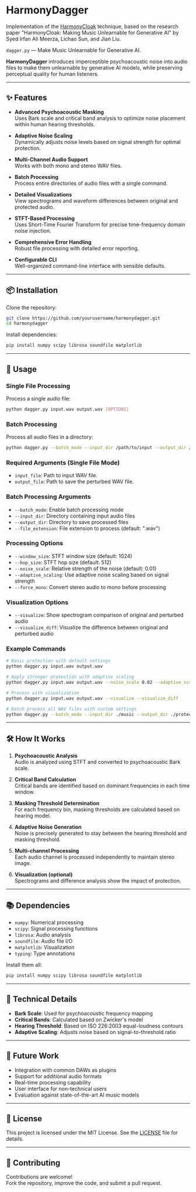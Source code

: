 # HarmonyDagger

Implementation of the [HarmonyCloak](https://mosis.eecs.utk.edu/harmonycloak.html) technique, based on the research paper "HarmonyCloak: Making Music Unlearnable for Generative AI" by Syed Irfan Ali Meerza, Lichao Sun, and Jian Liu.

`dagger.py` — Make Music Unlearnable for Generative AI.

**HarmonyDagger** introduces imperceptible psychoacoustic noise into audio files to make them unlearnable by generative AI models, while preserving perceptual quality for human listeners.

---

## ✨ Features

- **Advanced Psychoacoustic Masking**  
  Uses Bark scale and critical band analysis to optimize noise placement within human hearing thresholds.

- **Adaptive Noise Scaling**  
  Dynamically adjusts noise levels based on signal strength for optimal protection.

- **Multi-Channel Audio Support**  
  Works with both mono and stereo WAV files.

- **Batch Processing**  
  Process entire directories of audio files with a single command.

- **Detailed Visualizations**  
  View spectrograms and waveform differences between original and protected audio.

- **STFT-Based Processing**  
  Uses Short-Time Fourier Transform for precise time-frequency domain noise injection.

- **Comprehensive Error Handling**  
  Robust file processing with detailed error reporting.

- **Configurable CLI**  
  Well-organized command-line interface with sensible defaults.

---

## 📦 Installation

Clone the repository:

```bash
git clone https://github.com/yourusername/harmonydagger.git
cd harmonydagger
```

Install dependencies:

```bash
pip install numpy scipy librosa soundfile matplotlib
```

---

## 🚀 Usage

### Single File Processing

Process a single audio file:

```bash
python dagger.py input.wav output.wav [OPTIONS]
```

### Batch Processing

Process all audio files in a directory:

```bash
python dagger.py --batch_mode --input_dir /path/to/input --output_dir /path/to/output [OPTIONS]
```

### Required Arguments (Single File Mode)

- `input_file`: Path to input WAV file.
- `output_file`: Path to save the perturbed WAV file.

### Batch Processing Arguments

- `--batch_mode`: Enable batch processing mode
- `--input_dir`: Directory containing input audio files
- `--output_dir`: Directory to save processed files
- `--file_extension`: File extension to process (default: ".wav")

### Processing Options

- `--window_size`: STFT window size (default: 1024)
- `--hop_size`: STFT hop size (default: 512)
- `--noise_scale`: Relative strength of the noise (default: 0.01)
- `--adaptive_scaling`: Use adaptive noise scaling based on signal strength
- `--force_mono`: Convert stereo audio to mono before processing

### Visualization Options

- `--visualize`: Show spectrogram comparison of original and perturbed audio
- `--visualize_diff`: Visualize the difference between original and perturbed audio

### Example Commands

```bash
# Basic protection with default settings
python dagger.py input.wav output.wav

# Apply stronger protection with adaptive scaling
python dagger.py input.wav output.wav --noise_scale 0.02 --adaptive_scaling

# Process with visualization
python dagger.py input.wav output.wav --visualize --visualize_diff

# Batch process all WAV files with custom settings
python dagger.py --batch_mode --input_dir ./music --output_dir ./protected --noise_scale 0.015 --adaptive_scaling
```

---

## 🛠 How It Works

1. **Psychoacoustic Analysis**  
   Audio is analyzed using STFT and converted to psychoacoustic Bark scale.

2. **Critical Band Calculation**  
   Critical bands are identified based on dominant frequencies in each time window.

3. **Masking Threshold Determination**  
   For each frequency bin, masking thresholds are calculated based on hearing model.

4. **Adaptive Noise Generation**  
   Noise is precisely generated to stay between the hearing threshold and masking threshold.

5. **Multi-channel Processing**  
   Each audio channel is processed independently to maintain stereo image.

6. **Visualization (optional)**  
   Spectrograms and difference analysis show the impact of protection.

---

## 📚 Dependencies

- `numpy`: Numerical processing
- `scipy`: Signal processing functions
- `librosa`: Audio analysis
- `soundfile`: Audio file I/O
- `matplotlib`: Visualization
- `typing`: Type annotations

Install them all:

```bash
pip install numpy scipy librosa soundfile matplotlib
```

---

## 📌 Technical Details

- **Bark Scale**: Used for psychoacoustic frequency mapping
- **Critical Bands**: Calculated based on Zwicker's model
- **Hearing Threshold**: Based on ISO 226:2003 equal-loudness contours
- **Adaptive Scaling**: Adjusts noise based on signal-to-threshold ratio

---

## 🔮 Future Work

- Integration with common DAWs as plugins
- Support for additional audio formats
- Real-time processing capability
- User interface for non-technical users
- Evaluation against state-of-the-art AI music models

---

## 📄 License

This project is licensed under the MIT License. See the [LICENSE](LICENSE) file for details.

---

## 🤝 Contributing

Contributions are welcome!  
Fork the repository, improve the code, and submit a pull request.
